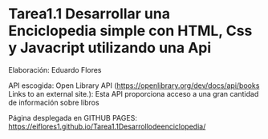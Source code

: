 # Tarea1.1 Desarrollar una Enciclopedia simple con HTML, Css y Javacript utilizando una Api

Elaboración: Eduardo Flores

API escogida: Open Library API (https://openlibrary.org/dev/docs/api/books Links to an external site.): Esta API proporciona acceso a una gran cantidad de información sobre libros

Página desplegada en GITHUB PAGES: https://eiflores1.github.io/Tarea1.1Desarrollodeenciclopedia/
